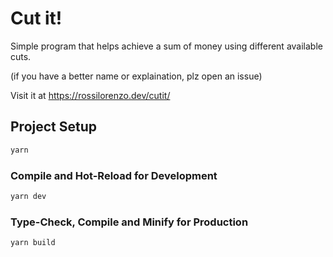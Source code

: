 # Cut it!
Simple program that helps achieve a sum of money using different available cuts.

(if you have a better name or explaination, plz open an issue)

Visit it at https://rossilorenzo.dev/cutit/

## Project Setup

```sh
yarn
```

### Compile and Hot-Reload for Development

```sh
yarn dev
```

### Type-Check, Compile and Minify for Production

```sh
yarn build
```
